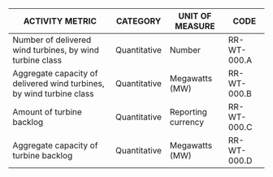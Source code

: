 | ACTIVITY METRIC | CATEGORY | UNIT OF MEASURE | CODE |
|------------------|----------|------------------|------|
| Number of delivered wind turbines, by wind turbine class | Quantitative | Number | RR-WT-000.A |
| Aggregate capacity of delivered wind turbines, by wind turbine class | Quantitative | Megawatts (MW) | RR-WT-000.B |
| Amount of turbine backlog | Quantitative | Reporting currency | RR-WT-000.C |
| Aggregate capacity of turbine backlog | Quantitative | Megawatts (MW) | RR-WT-000.D |